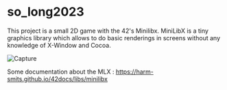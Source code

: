# so_long2023

This project is a small 2D game with the 42's Minilibx.
MiniLibX is a tiny graphics library which allows to do basic renderings in screens without any knowledge of X-Window and Cocoa.


![Capture](https://github.com/nedebies/so_long2023/assets/63536940/a2bdf5bf-a5bd-4c94-be98-666a7fde2ecc)

Some documentation about the MLX : https://harm-smits.github.io/42docs/libs/minilibx
